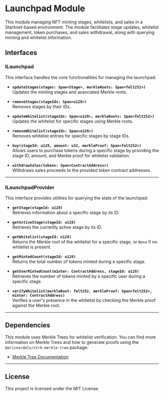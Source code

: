 # Launchpad Module

This module managing NFT minting stages, whitelists, and sales in a Starknet-based environment. The module facilitates stage updates, whitelist management, token purchases, and sales withdrawal, along with querying minting and whitelist information.

## Interfaces

### ILaunchpad

This interface handles the core functionalities for managing the launchpad:

- **`updateStages(stages: Span<Stage>, merkleRoots: Span<felt252>)`**  
  Updates the minting stages and associated Merkle roots.

- **`removeStages(stageIds: Span<u128>)`**  
  Removes stages by their IDs.

- **`updateWhitelist(stageIds: Span<u128>, merkleRoots: Span<felt252>)`**  
  Updates the whitelist for specific stages using Merkle roots.

- **`removeWhitelist(stageIds: Span<u128>)`**  
  Removes whitelist entries for specific stages by stage IDs.

- **`buy(stageId: u128, amount: u32, merkleProof: Span<felt252>)`**  
  Allows users to purchase tokens during a specific stage by providing the stage ID, amount, and Merkle proof for whitelist validation.

- **`withdrawSales(tokens: Span<ContractAddress>)`**  
  Withdraws sales proceeds to the provided token contract addresses.

---

### ILaunchpadProvider

This interface provides utilities for querying the state of the launchpad:

- **`getStage(stageId: u128)`**  
  Retrieves information about a specific stage by its ID.

- **`getActiveStage(stageId: u128)`**  
  Retrieves the currently active stage by its ID.

- **`getWhitelist(stageId: u128)`**  
  Returns the Merkle root of the whitelist for a specific stage, or `None` if no whitelist is present.

- **`getMintedCount(stageId: u128)`**  
  Returns the total number of tokens minted during a specific stage.

- **`getUserMintedCount(minter: ContractAddress, stageId: u128)`**  
  Retrieves the number of tokens minted by a specific user during a specific stage.

- **`verifyWhitelist(merkleRoot: felt252, merkleProof: Span<felt252>, minter: ContractAddress)`**  
  Verifies a user's presence in the whitelist by checking the Merkle proof against the Merkle root.

---

## Dependencies

This module uses Merkle Trees for whitelist verification. You can find more information on Merkle Trees and how to generate proofs using the `@ericnordelo/strk-merkle-tree` package:

- [Merkle Tree Documentation](https://www.npmjs.com/package/@ericnordelo/strk-merkle-tree)

---

## License

This project is licensed under the MIT License.